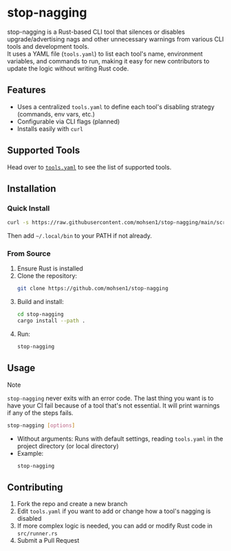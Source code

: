 # stop-nagging

stop-nagging is a Rust-based CLI tool that silences or disables upgrade/advertising nags and other unnecessary warnings from various CLI tools and development tools.  
It uses a YAML file (`tools.yaml`) to list each tool's name, environment variables, and commands to run, making it easy for new contributors to update the logic without writing Rust code.

## Features

- Uses a centralized `tools.yaml` to define each tool's disabling strategy (commands, env vars, etc.)
- Configurable via CLI flags (planned)
- Installs easily with `curl`

## Supported Tools

Head over to [`tools.yaml`](tools.yaml) to see the list of supported tools.

## Installation

### Quick Install

```bash
curl -s https://raw.githubusercontent.com/mohsen1/stop-nagging/main/scripts/install_stop_nagging.sh | bash
```

Then add `~/.local/bin` to your PATH if not already.

### From Source

1. Ensure Rust is installed
2. Clone the repository:
   ```bash
   git clone https://github.com/mohsen1/stop-nagging
   ```
3. Build and install:
   ```bash
   cd stop-nagging
   cargo install --path .
   ```
4. Run:
   ```bash
   stop-nagging
   ```

## Usage

> [!NOTE]  
> `stop-nagging` never exits with an error code. The last thing you want is to have your CI fail because of a tool that's not essential. It will print warnings if any of the steps fails.

```bash
stop-nagging [options]
```

- Without arguments: Runs with default settings, reading `tools.yaml` in the project directory (or local directory)
- Example:
  ```bash
  stop-nagging
  ```

## Contributing

1. Fork the repo and create a new branch
2. Edit `tools.yaml` if you want to add or change how a tool's nagging is disabled
3. If more complex logic is needed, you can add or modify Rust code in `src/runner.rs`
4. Submit a Pull Request

```

```
